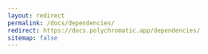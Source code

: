```yaml
---
layout: redirect
permalink: /docs/dependencies/
redirect: https://docs.polychromatic.app/dependencies/
sitemap: false
---
```

